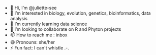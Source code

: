 - 👋 Hi, I’m @juliette-see
- 👀 I’m interested in biology, evolution, genetics, bioinformatics, data analysis 
- 🌱 I’m currently learning data science
- 💞️ I’m looking to collaborate on R and Phyton projects
- 📫 How to reach me : inbox
- 😄 Pronouns: she/her
- ⚡ Fun fact: I can't whistle .-.

<!---
juliette-see/juliette-see is a ✨ special ✨ repository because its `README.md` (this file) appears on your GitHub profile.
You can click the Preview link to take a look at your changes.
--->

